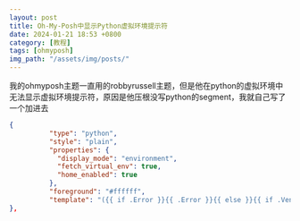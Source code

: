 ```yaml
---
layout: post
title: Oh-My-Posh中显示Python虚拟环境提示符
date: 2024-01-21 18:53 +0800
category: [教程]
tags: [ohmyposh]
img_path: "/assets/img/posts/"
---
```


我的ohmyposh主题一直用的robbyrussell主题，但是他在python的虚拟环境中无法显示虚拟环境提示符，原因是他压根没写python的segment，我就自己写了一个加进去

```json
{
          "type": "python",
          "style": "plain",
          "properties": {
            "display_mode": "environment",
            "fetch_virtual_env": true,
            "home_enabled": true
          },
          "foreground": "#ffffff",
          "template": "({{ if .Error }}{{ .Error }}{{ else }}{{ if .Venv }}{{ .Venv }}{{ end }}{{ end }}) "
},
```
